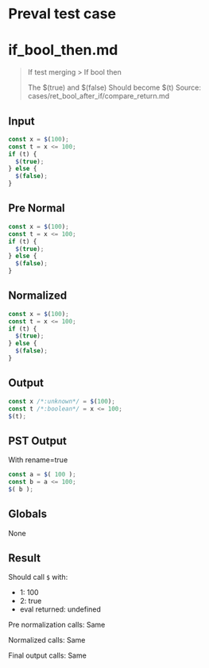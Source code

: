 # Preval test case

# if_bool_then.md

> If test merging > If bool then
>
> The $(true) and $(false) Should become $(t)
> Source: cases/ret_bool_after_if/compare_return.md

## Input

`````js filename=intro
const x = $(100);
const t = x <= 100;
if (t) {
  $(true);
} else {
  $(false);
}
`````

## Pre Normal


`````js filename=intro
const x = $(100);
const t = x <= 100;
if (t) {
  $(true);
} else {
  $(false);
}
`````

## Normalized


`````js filename=intro
const x = $(100);
const t = x <= 100;
if (t) {
  $(true);
} else {
  $(false);
}
`````

## Output


`````js filename=intro
const x /*:unknown*/ = $(100);
const t /*:boolean*/ = x <= 100;
$(t);
`````

## PST Output

With rename=true

`````js filename=intro
const a = $( 100 );
const b = a <= 100;
$( b );
`````

## Globals

None

## Result

Should call `$` with:
 - 1: 100
 - 2: true
 - eval returned: undefined

Pre normalization calls: Same

Normalized calls: Same

Final output calls: Same
